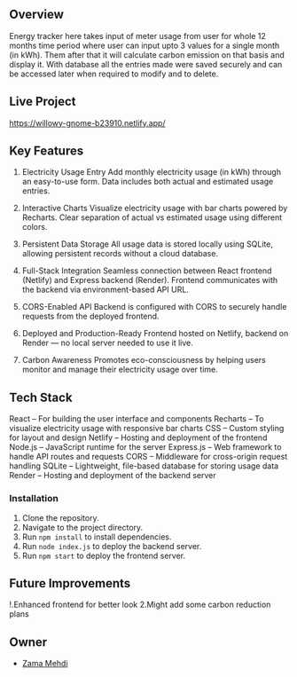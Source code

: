 ## Overview
Energy tracker here takes input of meter usage from user for whole 12 months time period where user can input upto 3 values for a single month (in kWh). Them after that it will calculate carbon emission on that basis and display it. With database all the entries made were saved securely and can be accessed later when required to modify and to delete.

## Live Project
https://willowy-gnome-b23910.netlify.app/

## Key Features
 1. Electricity Usage Entry
    Add monthly electricity usage (in kWh) through an easy-to-use form.
    Data includes both actual and estimated usage entries.

 2. Interactive Charts
    Visualize electricity usage with bar charts powered by Recharts.
    Clear separation of actual vs estimated usage using different colors.

 3. Persistent Data Storage
    All usage data is stored locally using SQLite, allowing persistent records without a cloud          database.

 4. Full-Stack Integration
    Seamless connection between React frontend (Netlify) and Express backend (Render).
    Frontend communicates with the backend via environment-based API URL.

 5. CORS-Enabled API
    Backend is configured with CORS to securely handle requests from the deployed frontend.

 6. Deployed and Production-Ready
    Frontend hosted on Netlify, backend on Render — no local server needed to use it live.

 7. Carbon Awareness
    Promotes eco-consciousness by helping users monitor and manage their electricity usage over         time.

## Tech Stack
  React – For building the user interface and components
  Recharts – To visualize electricity usage with responsive bar charts
  CSS – Custom styling for layout and design
  Netlify – Hosting and deployment of the frontend
  Node.js – JavaScript runtime for the server
  Express.js – Web framework to handle API routes and requests
  CORS – Middleware for cross-origin request handling
  SQLite – Lightweight, file-based database for storing usage data
  Render – Hosting and deployment of the backend server

  ### Installation

1. Clone the repository.
2. Navigate to the project directory.
3. Run `npm install` to install dependencies.
4. Run `node index.js` to deploy the backend server.
5. Run `npm start` to deploy the frontend server.

## Future Improvements
!.Enhanced frontend for better look
2.Might add some carbon reduction plans

## Owner
- [Zama Mehdi](mailto:zamamehdi9@gmail.com)
